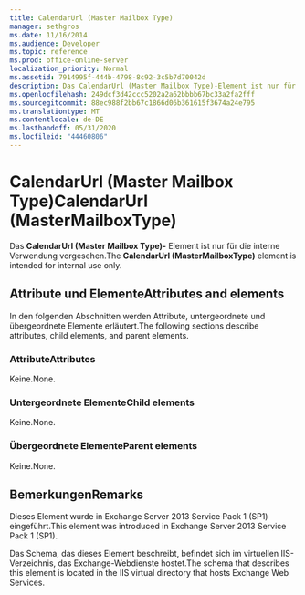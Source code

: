 ```yaml
---
title: CalendarUrl (Master Mailbox Type)
manager: sethgros
ms.date: 11/16/2014
ms.audience: Developer
ms.topic: reference
ms.prod: office-online-server
localization_priority: Normal
ms.assetid: 7914995f-444b-4798-8c92-3c5b7d70042d
description: Das CalendarUrl (Master Mailbox Type)-Element ist nur für die interne Verwendung vorgesehen.
ms.openlocfilehash: 249dcf3d42ccc5202a2a62bbbb67bc33a2fa2fff
ms.sourcegitcommit: 88ec988f2bb67c1866d06b361615f3674a24e795
ms.translationtype: MT
ms.contentlocale: de-DE
ms.lasthandoff: 05/31/2020
ms.locfileid: "44460806"
---
```

# <a name="calendarurl-mastermailboxtype"></a><span data-ttu-id="3524c-103">CalendarUrl (Master Mailbox Type)</span><span class="sxs-lookup"><span data-stu-id="3524c-103">CalendarUrl (MasterMailboxType)</span></span>

<span data-ttu-id="3524c-104">Das **CalendarUrl (Master Mailbox Type)-** Element ist nur für die interne Verwendung vorgesehen.</span><span class="sxs-lookup"><span data-stu-id="3524c-104">The **CalendarUrl (MasterMailboxType)** element is intended for internal use only.</span></span> 

## <a name="attributes-and-elements"></a><span data-ttu-id="3524c-105">Attribute und Elemente</span><span class="sxs-lookup"><span data-stu-id="3524c-105">Attributes and elements</span></span>

<span data-ttu-id="3524c-106">In den folgenden Abschnitten werden Attribute, untergeordnete und übergeordnete Elemente erläutert.</span><span class="sxs-lookup"><span data-stu-id="3524c-106">The following sections describe attributes, child elements, and parent elements.</span></span>
  
### <a name="attributes"></a><span data-ttu-id="3524c-107">Attribute</span><span class="sxs-lookup"><span data-stu-id="3524c-107">Attributes</span></span>

<span data-ttu-id="3524c-108">Keine.</span><span class="sxs-lookup"><span data-stu-id="3524c-108">None.</span></span>
  
### <a name="child-elements"></a><span data-ttu-id="3524c-109">Untergeordnete Elemente</span><span class="sxs-lookup"><span data-stu-id="3524c-109">Child elements</span></span>

<span data-ttu-id="3524c-110">Keine.</span><span class="sxs-lookup"><span data-stu-id="3524c-110">None.</span></span>
  
### <a name="parent-elements"></a><span data-ttu-id="3524c-111">Übergeordnete Elemente</span><span class="sxs-lookup"><span data-stu-id="3524c-111">Parent elements</span></span>

<span data-ttu-id="3524c-112">Keine.</span><span class="sxs-lookup"><span data-stu-id="3524c-112">None.</span></span>
  
## <a name="remarks"></a><span data-ttu-id="3524c-113">Bemerkungen</span><span class="sxs-lookup"><span data-stu-id="3524c-113">Remarks</span></span>

<span data-ttu-id="3524c-114">Dieses Element wurde in Exchange Server 2013 Service Pack 1 (SP1) eingeführt.</span><span class="sxs-lookup"><span data-stu-id="3524c-114">This element was introduced in Exchange Server 2013 Service Pack 1 (SP1).</span></span>
  
<span data-ttu-id="3524c-115">Das Schema, das dieses Element beschreibt, befindet sich im virtuellen IIS-Verzeichnis, das Exchange-Webdienste hostet.</span><span class="sxs-lookup"><span data-stu-id="3524c-115">The schema that describes this element is located in the IIS virtual directory that hosts Exchange Web Services.</span></span>
  

